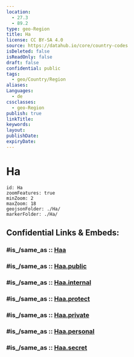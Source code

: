 ```yaml
---
location:
  - 27.3
  - 89.2
type: geo-Region
title: Ha
license: CC BY-SA 4.0
source: https://datahub.io/core/country-codes
isDeleted: false
isReadOnly: false
draft: false
confidential: public
tags:
  - geo/Country/Region
aliases:
Languages:
  - de
cssclasses:
  - geo-Region
publish: true
linkTitle:
keywords:
layout:
publishDate:
expiryDate:
---
```


# Ha

```leaflet
id: Ha
zoomFeatures: true 
minZoom: 2 
maxZoom: 18
geojsonFolder: ./Ha/
markerFolder: ./Ha/
```


## Confidential Links & Embeds: 

### #is_/same_as :: [Haa](/_Standards/Earth/Continent/Asia/Indian_Subcontinent/Bhutan/Districts~Bhutan/Haa.md) 

### #is_/same_as :: [Haa.public](/_public/Earth/Continent/Asia/Indian_Subcontinent/Bhutan/Districts~Bhutan/Haa.public.md) 

### #is_/same_as :: [Haa.internal](/_internal/Earth/Continent/Asia/Indian_Subcontinent/Bhutan/Districts~Bhutan/Haa.internal.md) 

### #is_/same_as :: [Haa.protect](/_protect/Earth/Continent/Asia/Indian_Subcontinent/Bhutan/Districts~Bhutan/Haa.protect.md) 

### #is_/same_as :: [Haa.private](/_private/Earth/Continent/Asia/Indian_Subcontinent/Bhutan/Districts~Bhutan/Haa.private.md) 

### #is_/same_as :: [Haa.personal](/_personal/Earth/Continent/Asia/Indian_Subcontinent/Bhutan/Districts~Bhutan/Haa.personal.md) 

### #is_/same_as :: [Haa.secret](/_secret/Earth/Continent/Asia/Indian_Subcontinent/Bhutan/Districts~Bhutan/Haa.secret.md)

